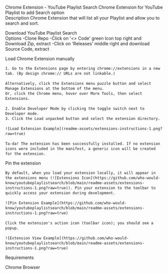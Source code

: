 Chrome Extension - YouTube Playlist Search
Chrome Extension for YouTube Playlist to add Search option  
Description
Chrome Extension that will list all your Playlist and allow you to search and sort.

Download YouTube Playlist Search  
 Options
-Clone Repo
-Click on '<> Code' green Icon top right and Download Zip, extract
-Click on 'Releases' middle right and download Source Code, extract

Load Chrome Extension manually

    1. Go to the Extensions page by entering chrome://extensions in a new tab. (By design chrome:// URLs are not linkable.)

    Alternatively, click the Extensions menu puzzle button and select Manage Extensions at the bottom of the menu.
    Or, click the Chrome menu, hover over More Tools, then select Extensions.

    2. Enable Developer Mode by clicking the toggle switch next to Developer mode.
    3. Click the Load unpacked button and select the extension directory.

    ![Load Extension Example](readme-assets/extensions-instructions-1.png?raw=true)

    Ta-da! The extension has been successfully installed. If no extension icons were included in the manifest, a generic icon will be created for the extension.

Pin the extension

    By default, when you load your extension locally, it will appear in the extensions menu (![Extensions Icon](https://github.com/who-would-know/youtubeplaylistsearch/blob/main/readme-assets/extensions-instructions-1.png?raw=true)). Pin your extension to the toolbar to quickly access your extension during development.

    ![Pin Extension Example](https://github.com/who-would-know/youtubeplaylistsearch/blob/main/readme-assets/extensions-instructions-1.png?raw=true)

    Click the extension's action icon (toolbar icon); you should see a popup.

    ![Extension View Example](https://github.com/who-would-know/youtubeplaylistsearch/blob/main/readme-assets/extensions-instructions-1.png?raw=true)

Requirements

Chrome Browser
